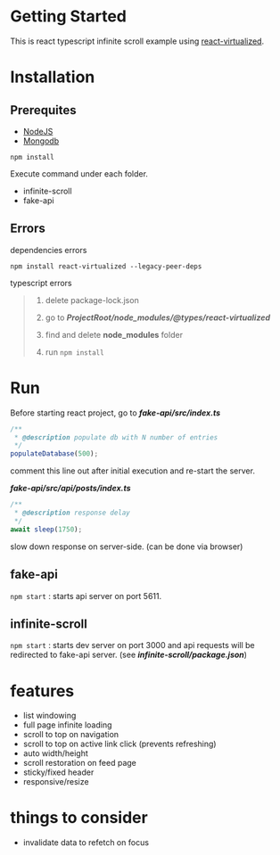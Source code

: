 # Getting Started

This is react typescript infinite scroll example using [react-virtualized](https://github.com/bvaughn/react-virtualized).

# Installation

## Prerequites

- [NodeJS](https://nodejs.org/en/download/)
- [Mongodb](https://www.mongodb.com/try/download/community)

```
npm install
```

Execute command under each folder.

- infinite-scroll
- fake-api

## Errors

dependencies errors

```
npm install react-virtualized --legacy-peer-deps
```

typescript errors

> 1.  delete package-lock.json
>
> 2.  go to **_ProjectRoot/node_modules/@types/react-virtualized_**
>
> 3.  find and delete **node_modules** folder
>
> 4.  run `npm install`

# Run

Before starting react project, go to **_fake-api/src/index.ts_**

```typescript
/**
 * @description populate db with N number of entries
 */
populateDatabase(500);
```

comment this line out after initial execution and re-start the server.

**_fake-api/src/api/posts/index.ts_**

```typescript
/**
 * @description response delay
 */
await sleep(1750);
```

slow down response on server-side. (can be done via browser)

## fake-api

`npm start` : starts api server on port 5611.

## infinite-scroll

`npm start` : starts dev server on port 3000 and api requests will be redirected to fake-api server. (see **_infinite-scroll/package.json_**)

# features

- list windowing
- full page infinite loading
- scroll to top on navigation
- scroll to top on active link click (prevents refreshing)
- auto width/height
- scroll restoration on feed page
- sticky/fixed header
- responsive/resize

# things to consider

- invalidate data to refetch on focus
